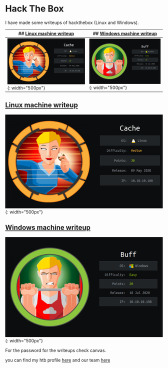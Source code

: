 # Hack The Box

I have made some writeups of hackthebox (Linux and Windows).


| ## [Linux machine writeup](https://www.merlijnvermeer.nl/writeups/merlijnvermeerhtblinux.pdf) | ## [Windows machine writeup](https://www.merlijnvermeer.nl/writeups/merlijnvermeerhtbwindows.pdf) |
|-----------------------------------------------------------------------------------------------|---------------------------------------------------------------------------------------------------|
| ![Linux machine writeup](images/cache.png){: width="500px"}                                   | ![Windows machine writeup](images/buff.png){: width="500px"}                                      |

## [Linux machine writeup](https://www.merlijnvermeer.nl/writeups/merlijnvermeerhtblinux.pdf)

![Linux machine writeup](images/cache.png){: width="500px"}

## [Windows machine writeup](https://www.merlijnvermeer.nl/writeups/merlijnvermeerhtbwindows.pdf)

![Windows machine writeup](images/buff.png){: width="500px"}

For the password for the writeups check canvas.

<script src="https://www.hackthebox.eu/badge/268216"></script>

you can find my htb profile [here](https://app.hackthebox.eu/profile/268216) and our team [here](https://www.hackthebox.eu/teams/profile/3155)
